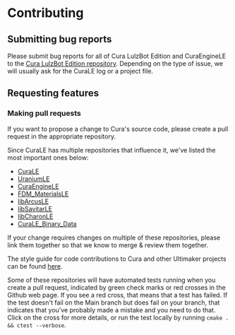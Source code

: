 # Contributing

## Submitting bug reports

Please submit bug reports for all of Cura LulzBot Edition and CuraEngineLE to the [Cura LulzBot Edition repository](https://github.com/lulzbot3d/CuraLE/issues). Depending on the type of issue, we will usually ask for the CuraLE log or a project file.

## Requesting features

### Making pull requests

If you want to propose a change to Cura's source code, please create a pull request in the appropriate repository.

Since CuraLE has multiple repositories that influence it, we've listed the most important ones below:

* [CuraLE](https://github.com/lulzbot3d/CuraLE)
* [UraniumLE](https://github.com/lulzbot3d/UraniumLE)
* [CuraEngineLE](https://github.com/lulzbot3d/CuraEngineLE)
* [FDM_MaterialsLE](https://github.com/lulzbot3d/FDM_MaterialsLE)
* [libArcusLE](https://github.com/lulzbot3d/libArcusLE)
* [libSavitarLE](https://github.com/lulzbot3d/libSavitarLE)
* [libCharonLE](https://github.com/lulzbot3d/libCharonLE)
* [CuraLE_Binary_Data](https://github.com/lulzbot3d/CuraLE_Binary_Data)

If your change requires changes on multiple of these repositories, please link them together so that we know to merge & review them together.

The style guide for code contributions to Cura and other Ultimaker projects can be found [here](https://github.com/Ultimaker/Meta/blob/master/general/generic_code_conventions.md).

Some of these repositories will have automated tests running when you create a pull request, indicated by green check marks or red crosses in the Github web page. If you see a red cross, that means that a test has failed. If the test doesn't fail on the Main branch but does fail on your branch, that indicates that you've probably made a mistake and you need to do that. Click on the cross for more details, or run the test locally by running `cmake . && ctest --verbose`.
